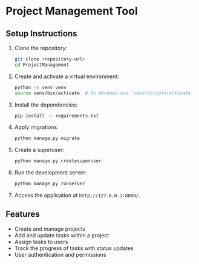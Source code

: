 # Project Management Tool

## Setup Instructions

1. Clone the repository:
    ```bash
    git clone <repository-url>
    cd ProjectManagement
    ```

2. Create and activate a virtual environment:
    ```bash
    python -m venv venv
    source venv/bin/activate  # On Windows use `venv\Scripts\activate`
    ```

3. Install the dependencies:
    ```bash
    pip install -r requirements.txt
    ```

4. Apply migrations:
    ```bash
    python manage.py migrate
    ```

5. Create a superuser:
    ```bash
    python manage.py createsuperuser
    ```

6. Run the development server:
    ```bash
    python manage.py runserver
    ```

7. Access the application at `http://127.0.0.1:8000/`.

## Features

- Create and manage projects
- Add and update tasks within a project
- Assign tasks to users
- Track the progress of tasks with status updates
- User authentication and permissions
